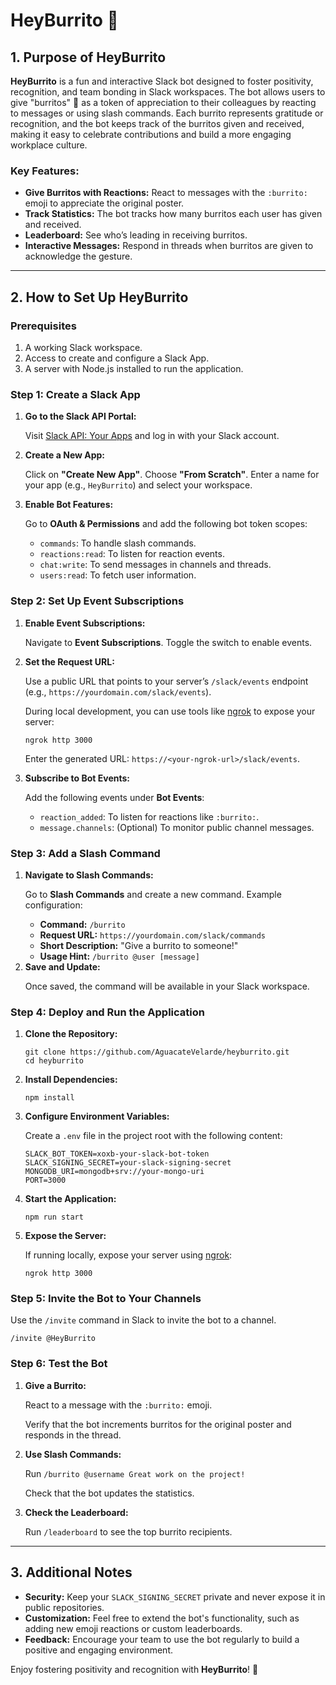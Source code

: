 <h1>HeyBurrito 🌯</h1>

<h2>1. Purpose of HeyBurrito</h2>
<p><strong>HeyBurrito</strong> is a fun and interactive Slack bot designed to foster positivity, recognition, and team bonding in Slack workspaces. The bot allows users to give "burritos" 🌯 as a token of appreciation to their colleagues by reacting to messages or using slash commands. Each burrito represents gratitude or recognition, and the bot keeps track of the burritos given and received, making it easy to celebrate contributions and build a more engaging workplace culture.</p>

<h3>Key Features:</h3>
<ul>
  <li><strong>Give Burritos with Reactions:</strong> React to messages with the <code>:burrito:</code> emoji to appreciate the original poster.</li>
  <li><strong>Track Statistics:</strong> The bot tracks how many burritos each user has given and received.</li>
  <li><strong>Leaderboard:</strong> See who’s leading in receiving burritos.</li>
  <li><strong>Interactive Messages:</strong> Respond in threads when burritos are given to acknowledge the gesture.</li>
</ul>

<hr />

<h2>2. How to Set Up HeyBurrito</h2>

<h3>Prerequisites</h3>
<ol>
  <li>A working Slack workspace.</li>
  <li>Access to create and configure a Slack App.</li>
  <li>A server with Node.js installed to run the application.</li>
</ol>

<h3>Step 1: Create a Slack App</h3>
<ol>
  <li><strong>Go to the Slack API Portal:</strong>
    <p>Visit <a href="https://api.slack.com/apps" target="_blank">Slack API: Your Apps</a> and log in with your Slack account.</p>
  </li>
  <li><strong>Create a New App:</strong>
    <p>Click on <strong>"Create New App"</strong>. Choose <strong>"From Scratch"</strong>. Enter a name for your app (e.g., <code>HeyBurrito</code>) and select your workspace.</p>
  </li>
  <li><strong>Enable Bot Features:</strong>
    <p>Go to <strong>OAuth &amp; Permissions</strong> and add the following bot token scopes:</p>
    <ul>
      <li><code>commands</code>: To handle slash commands.</li>
      <li><code>reactions:read</code>: To listen for reaction events.</li>
      <li><code>chat:write</code>: To send messages in channels and threads.</li>
      <li><code>users:read</code>: To fetch user information.</li>
    </ul>
  </li>
</ol>

<h3>Step 2: Set Up Event Subscriptions</h3>
<ol>
  <li><strong>Enable Event Subscriptions:</strong>
    <p>Navigate to <strong>Event Subscriptions</strong>. Toggle the switch to enable events.</p>
  </li>
  <li><strong>Set the Request URL:</strong>
    <p>Use a public URL that points to your server’s <code>/slack/events</code> endpoint (e.g., <code>https://yourdomain.com/slack/events</code>).</p>
    <p>During local development, you can use tools like <a href="https://ngrok.com/" target="_blank">ngrok</a> to expose your server:</p>
    <pre><code>ngrok http 3000</code></pre>
    <p>Enter the generated URL: <code>https://&lt;your-ngrok-url&gt;/slack/events</code>.</p>
  </li>
  <li><strong>Subscribe to Bot Events:</strong>
    <p>Add the following events under <strong>Bot Events</strong>:</p>
    <ul>
      <li><code>reaction_added</code>: To listen for reactions like <code>:burrito:</code>.</li>
      <li><code>message.channels</code>: (Optional) To monitor public channel messages.</li>
    </ul>
  </li>
</ol>

<h3>Step 3: Add a Slash Command</h3>
<ol>
  <li><strong>Navigate to Slash Commands:</strong>
    <p>Go to <strong>Slash Commands</strong> and create a new command. Example configuration:</p>
    <ul>
      <li><strong>Command:</strong> <code>/burrito</code></li>
      <li><strong>Request URL:</strong> <code>https://yourdomain.com/slack/commands</code></li>
      <li><strong>Short Description:</strong> "Give a burrito to someone!"</li>
      <li><strong>Usage Hint:</strong> <code>/burrito @user [message]</code></li>
    </ul>
  </li>
  <li><strong>Save and Update:</strong>
    <p>Once saved, the command will be available in your Slack workspace.</p>
  </li>
</ol>

<h3>Step 4: Deploy and Run the Application</h3>
<ol>
  <li><strong>Clone the Repository:</strong>
    <pre><code>git clone https://github.com/AguacateVelarde/heyburrito.git
cd heyburrito</code></pre>
  </li>
  <li><strong>Install Dependencies:</strong>
    <pre><code>npm install</code></pre>
  </li>
  <li><strong>Configure Environment Variables:</strong>
    <p>Create a <code>.env</code> file in the project root with the following content:</p>
    <pre><code>SLACK_BOT_TOKEN=xoxb-your-slack-bot-token
SLACK_SIGNING_SECRET=your-slack-signing-secret
MONGODB_URI=mongodb+srv://your-mongo-uri
PORT=3000</code></pre>
  </li>
  <li><strong>Start the Application:</strong>
    <pre><code>npm run start</code></pre>
  </li>
  <li><strong>Expose the Server:</strong>
    <p>If running locally, expose your server using <a href="https://ngrok.com/" target="_blank">ngrok</a>:</p>
    <pre><code>ngrok http 3000</code></pre>
  </li>
</ol>

<h3>Step 5: Invite the Bot to Your Channels</h3>
<p>Use the <code>/invite</code> command in Slack to invite the bot to a channel.</p>
<pre><code>/invite @HeyBurrito</code></pre>

<h3>Step 6: Test the Bot</h3>
<ol>
  <li><strong>Give a Burrito:</strong>
    <p>React to a message with the <code>:burrito:</code> emoji.</p>
    <p>Verify that the bot increments burritos for the original poster and responds in the thread.</p>
  </li>
  <li><strong>Use Slash Commands:</strong>
    <p>Run <code>/burrito @username Great work on the project!</code></p>
    <p>Check that the bot updates the statistics.</p>
  </li>
  <li><strong>Check the Leaderboard:</strong>
    <p>Run <code>/leaderboard</code> to see the top burrito recipients.</p>
  </li>
</ol>

<hr />

<h2>3. Additional Notes</h2>
<ul>
  <li><strong>Security:</strong> Keep your <code>SLACK_SIGNING_SECRET</code> private and never expose it in public repositories.</li>
  <li><strong>Customization:</strong> Feel free to extend the bot's functionality, such as adding new emoji reactions or custom leaderboards.</li>
  <li><strong>Feedback:</strong> Encourage your team to use the bot regularly to build a positive and engaging environment.</li>
</ul>

<p>Enjoy fostering positivity and recognition with <strong>HeyBurrito</strong>! 🌯</p>
